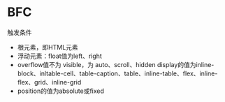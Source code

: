# BFC

触发条件 
- 根元素，即HTML元素
- 浮动元素：float值为left、right
- overflow值不为 visible，为 auto、scroll、hidden
display的值为inline-block、inltable-cell、table-caption、table、inline-table、flex、inline-flex、grid、inline-grid
- position的值为absolute或fixed

